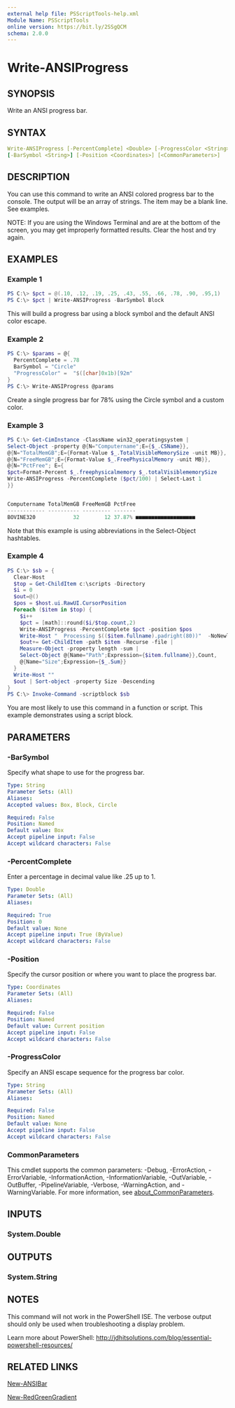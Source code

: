 ```yaml
---
external help file: PSScriptTools-help.xml
Module Name: PSScriptTools
online version: https://bit.ly/2SSgQCM
schema: 2.0.0
---
```


# Write-ANSIProgress

## SYNOPSIS

Write an ANSI progress bar.

## SYNTAX

```yaml
Write-ANSIProgress [-PercentComplete] <Double> [-ProgressColor <String>]
[-BarSymbol <String>] [-Position <Coordinates>] [<CommonParameters>]
```

## DESCRIPTION

You can use this command to write an ANSI colored progress bar to the console. The output will be an array of strings. The item may be a blank line. See examples.

NOTE: If you are using the Windows Terminal and are at the bottom of the screen, you may get improperly formatted results. Clear the host and try again.

## EXAMPLES

### Example 1

```powershell
PS C:\> $pct = @(.10, .12, .19, .25, .43, .55, .66, .78, .90, .95,1)
PS C:\> $pct | Write-ANSIProgress -BarSymbol Block
```

This will build a progress bar using a block symbol and the default ANSI color escape.

### Example 2

```powershell
PS C:\> $params = @{
  PercentComplete = .78
  BarSymbol = "Circle"
  "ProgressColor" =  "$([char]0x1b)[92m"
}
PS C:\> Write-ANSIProgress @params
```

Create a single progress bar for 78% using the Circle symbol and a custom color.

### Example 3

```powershell
PS C:\> Get-CimInstance -ClassName win32_operatingsystem |
Select-Object -property @{N="Computername";E={$_.CSName}},
@{N="TotalMemGB";E={Format-Value $_.TotalVisibleMemorySize -unit MB}},
@{N="FreeMemGB";E={Format-Value $_.FreePhysicalMemory -unit MB}},
@{N="PctFree"; E={
$pct=Format-Percent $_.freephysicalmemory $_.totalVisiblememorySize
Write-ANSIProgress -PercentComplete ($pct/100) | Select-Last 1
}}


Computername TotalMemGB FreeMemGB PctFree
------------ ---------- --------- -------
BOVINE320            32        12 37.87% ■■■■■■■■■■■■■■■■■■■
```

Note that this example is using abbreviations in the Select-Object hashtables.

### Example 4

```powershell
PS C:\> $sb = {
  Clear-Host
  $top = Get-ChildItem c:\scripts -Directory
  $i = 0
  $out=@()
  $pos = $host.ui.RawUI.CursorPosition
  Foreach ($item in $top) {
    $i++
    $pct = [math]::round($i/$top.count,2)
    Write-ANSIProgress -PercentComplete $pct -position $pos
    Write-Host "  Processing $(($item.fullname).padright(80))"  -NoNewline
    $out+= Get-ChildItem -path $item -Recurse -file |
    Measure-Object -property length -sum |
    Select-Object @{Name="Path";Expression={$item.fullname}},Count,
    @{Name="Size";Expression={$_.Sum}}
  }
  Write-Host ""
  $out | Sort-object -property Size -Descending
}
PS C:\> Invoke-Command -scriptblock $sb
```

You are most likely to use this command in a function or script. This example demonstrates using a script block.

## PARAMETERS

### -BarSymbol

Specify what shape to use for the progress bar.

```yaml
Type: String
Parameter Sets: (All)
Aliases:
Accepted values: Box, Block, Circle

Required: False
Position: Named
Default value: Box
Accept pipeline input: False
Accept wildcard characters: False
```

### -PercentComplete

Enter a percentage in decimal value like .25 up to 1.

```yaml
Type: Double
Parameter Sets: (All)
Aliases:

Required: True
Position: 0
Default value: None
Accept pipeline input: True (ByValue)
Accept wildcard characters: False
```

### -Position

Specify the cursor position or where you want to place the progress bar.

```yaml
Type: Coordinates
Parameter Sets: (All)
Aliases:

Required: False
Position: Named
Default value: Current position
Accept pipeline input: False
Accept wildcard characters: False
```

### -ProgressColor

Specify an ANSI escape sequence for the progress bar color.

```yaml
Type: String
Parameter Sets: (All)
Aliases:

Required: False
Position: Named
Default value: None
Accept pipeline input: False
Accept wildcard characters: False
```

### CommonParameters

This cmdlet supports the common parameters: -Debug, -ErrorAction, -ErrorVariable, -InformationAction, -InformationVariable, -OutVariable, -OutBuffer, -PipelineVariable, -Verbose, -WarningAction, and -WarningVariable. For more information, see [about_CommonParameters](http://go.microsoft.com/fwlink/?LinkID=113216).

## INPUTS

### System.Double

## OUTPUTS

### System.String

## NOTES

This command will not work in the PowerShell ISE. The verbose output should only be used when troubleshooting a display problem.

Learn more about PowerShell: http://jdhitsolutions.com/blog/essential-powershell-resources/

## RELATED LINKS

[New-ANSIBar](New-ANSIBar.md)

[New-RedGreenGradient](New-RedGreenGradient.md)
